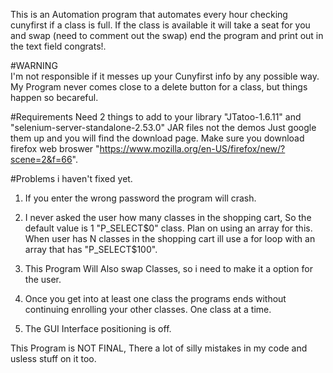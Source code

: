 This is an Automation program that automates every hour checking cunyfirst if a class is full. If the class is available 
it will take a seat for you and swap (need to comment out the swap) end the program and print out in the text field congrats!.

#WARNING  
I'm not responsible if it messes up your Cunyfirst info by any possible way. My Program never comes close to 
a delete button for a class, but things happen so becareful.

#Requirements
Need 2 things to add to your library "JTatoo-1.6.11"  and "selenium-server-standalone-2.53.0" JAR files not the demos Just google them up and you will 
find the download page. Make sure you download firefox web broswer "https://www.mozilla.org/en-US/firefox/new/?scene=2&f=66".

#Problems i haven't fixed yet.

1. If you enter the wrong password the program will crash.

2. I never asked the user how many classes in the shopping cart, So the default value is 1 "P_SELECT$0" class. Plan on using an array for this. When user
has N classes in the shopping cart ill use a for loop with an array that has "P_SELECT$100".

3. This Program Will Also swap Classes, so i need to make it a option for the user.

4. Once you get into at least one class the programs ends without continuing enrolling your other classes. One class at a time.

5. The GUI Interface positioning is off.

This Program is NOT FINAL, There a lot of silly mistakes in my code and usless stuff on it too.
